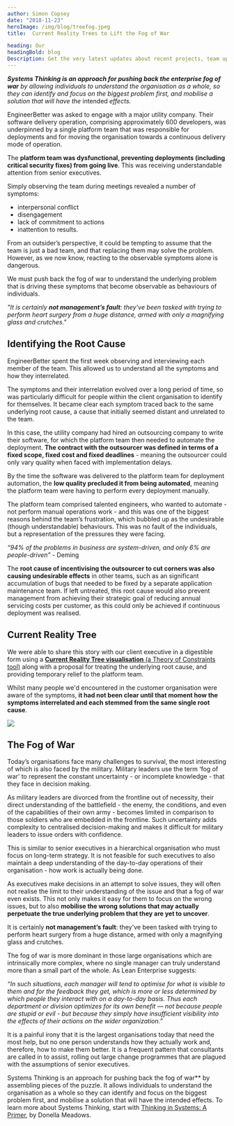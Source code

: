 ```yaml
---
author: Simon Copsey
date: "2018-11-23"
heroImage: /img/blog/treefog.jpeg
title:  Current Reality Trees to Lift the Fog of War

heading: Our
headingBold: blog
Description: Get the very latest updates about recent projects, team updates, thoughts and industry news from our team of EngineerBetter experts.
---
```


<section class="boxout">
  <p><em><strong>Systems Thinking is an approach for pushing back the enterprise fog of war</strong> by allowing individuals to understand the organisation as a whole, so they can identify and focus on the biggest problem first, and mobilise a solution that will have the </em>intended<em> effects.</em></p>
</section>

EngineerBetter was asked to engage with a major utility company. Their software delivery operation, comprising approximately 600 developers, was underpinned by a single platform team that was responsible for deployments and for moving the organisation towards a continuous delivery mode of operation.

The **platform team was dysfunctional, preventing deployments (including critical security fixes) from going live**. This was receiving understandable attention from senior executives.

Simply observing the team during meetings revealed a number of symptoms:

* interpersonal conflict
* disengagement
* lack of commitment to actions
* inattention to results.

From an outsider’s perspective, it could be tempting to assume that the team is just a bad team, and that replacing them may solve the problem. However, as we now know, reacting to the observable symptoms alone is dangerous.

We must push back the fog of war to understand the underlying problem that is driving these symptoms that become observable as behaviours of individuals.

<section class="boxout">
  <p><em>"It is certainly <strong>not management’s fault</strong>: they've been tasked with trying to perform heart surgery from a huge distance, armed with only a magnifying glass and crutches."</em></p>
</section>

## Identifying the Root Cause

EngineerBetter spent the first week observing and interviewing each member of the team. This allowed us to understand all the symptoms and how they interrelated.

The symptoms and their interrelation evolved over a long period of time, so was particularly difficult for people within the client organisation to identify for themselves. It became clear each symptom traced back to the same underlying root cause, a cause that initially seemed distant and unrelated to the team.

In this case, the utility company had hired an outsourcing company to write their software, for which the platform team then needed to automate the deployment. **The contract with the outsourcer was defined in terms of a fixed scope, fixed cost and fixed deadlines** - meaning the outsourcer could only vary quality when faced with implementation delays.

By the time the software was delivered to the platform team for deployment automation, the **low quality precluded it from being automated**, meaning the platform team were having to perform every deployment manually.

The platform team comprised talented engineers, who wanted to automate - not perform manual operations work - and this was one of the biggest reasons behind the team’s frustration, which bubbled up as the undesirable (though understandable) behaviours. This was no fault of the individuals, but a representation of the pressures they were facing.

_“94% of the problems in business are system-driven, and only 6% are people-driven”_ - Deming

The **root cause of incentivising the outsourcer to cut corners was also causing undesirable effects** in other teams, such as an significant accumulation of bugs that needed to be fixed by a separate application maintenance team. If left untreated, this root cause would also prevent management from achieving their strategic goal of reducing annual servicing costs per customer, as this could only be achieved if continuous deployment was realised.

## Current Reality Tree

We were able to share this story with our client executive in a digestible form using a [**Current Reality Tree visualisation** (a Theory of Constraints tool)](https://en.wikipedia.org/wiki/Current_reality_tree_(theory_of_constraints)) along with a proposal for treating the underlying root cause, and providing temporary relief to the platform team.

Whilst many people we'd encountered in the customer organisation were aware of the symptoms, **it had not been clear until that moment how the symptoms interrelated and each stemmed from the same single root cause**. 

<a href="/img/blog/simplified-crt.jpg"><img src="/img/blog/simplified-crt.jpg" class="fit image"></a>

## The Fog of War

Today’s organisations face many challenges to survival, the most interesting of which is also faced by the military. Military leaders use the term ‘fog of war’ to represent the constant uncertainty - or incomplete knowledge - that they face in decision making.

As military leaders are divorced from the frontline out of necessity, their direct understanding of the battlefield - the enemy, the conditions, and even of the capabilities of their own army - becomes limited in comparison to those soldiers who are embedded in the frontline. Such uncertainty adds complexity to centralised decision-making and makes it difficult for military leaders to issue orders with confidence.

This is similar to senior executives in a hierarchical organisation who must focus on long-term strategy. It is not feasible for such executives to also maintain a deep understanding of the day-to-day operations of their organisation - how work is actually being done.

As executives make decisions in an attempt to solve issues, they will often not realise the limit to their understanding of the issue and that a fog of war even exists. This not only makes it easy for them to focus on the wrong issues, but to also **mobilise the wrong solutions that may actually perpetuate the true underlying problem that they are yet to uncover**.

It is certainly **not management’s fault**: they've been tasked with trying to perform heart surgery from a huge distance, armed with only a magnifying glass and crutches.

The fog of war is more dominant in those large organisations which are intrinsically more complex, where no single manager can truly understand more than a small part of the whole. As Lean Enterprise suggests:

_“In such situations, each manager will tend to optimise for what is visible to them and for the feedback they get, which is more or less determined by which people they interact with on a day-to-day basis. Thus each department or division optimizes for its own benefit — not because people are stupid or evil - but because they simply have insufficient visibility into the effects of their actions on the wider organization.”_

It is a painful irony that it is the largest organisations today that need the most help, but no one person understands how they actually work and, therefore, how to make them better. It is a frequent pattern that consultants are called in to assist, rolling out large change programmes that are plagued with the assumptions of senior executives.

Systems Thinking is an approach for pushing back the fog of war** by assembling pieces of the puzzle. It allows individuals to understand the organisation as a whole so they can identify and focus on the biggest problem first, and mobilise a solution that will have the intended effects. To learn more about Systems Thinking, start with <a href="https://www.goodreads.com/book/show/3828902-thinking-in-systems">Thinking in Systems: A Primer</a>, by Donella Meadows.
